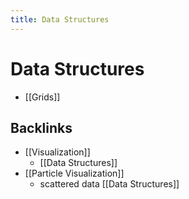 ```yaml
---
title: Data Structures
---
```


# Data Structures
- [[Grids]]



## Backlinks
* [[Visualization]]
	* [[Data Structures]]
* [[Particle Visualization]]
	* scattered data [[Data Structures]]

